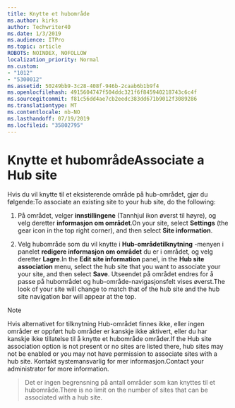 ```yaml
---
title: Knytte et hubområde
ms.author: kirks
author: Techwriter40
ms.date: 1/3/2019
ms.audience: ITPro
ms.topic: article
ROBOTS: NOINDEX, NOFOLLOW
localization_priority: Normal
ms.custom:
- "1012"
- "5300012"
ms.assetid: 50249bb9-3c28-408f-946b-2caab6b1b9f4
ms.openlocfilehash: 4915604747f504ddc321f6f845940218743c6c4f
ms.sourcegitcommit: f81c56dd4ae7cb2eedc383dd671b9012f3089286
ms.translationtype: MT
ms.contentlocale: nb-NO
ms.lasthandoff: 07/19/2019
ms.locfileid: "35802795"
---
```

# <a name="associate-a-hub-site"></a><span data-ttu-id="41be6-102">Knytte et hubområde</span><span class="sxs-lookup"><span data-stu-id="41be6-102">Associate a Hub site</span></span>

<span data-ttu-id="41be6-103">Hvis du vil knytte til et eksisterende område på hub-området, gjør du følgende:</span><span class="sxs-lookup"><span data-stu-id="41be6-103">To associate an existing site to your hub site, do the following:</span></span>
  
1. <span data-ttu-id="41be6-104">På området, velger **innstillingene** (Tannhjul ikon øverst til høyre), og velg deretter **informasjon om området**.</span><span class="sxs-lookup"><span data-stu-id="41be6-104">On your site, select **Settings** (the gear icon in the top right corner), and then select **Site information**.</span></span>

2. <span data-ttu-id="41be6-105">Velg hubområde som du vil knytte i **Hub-områdetilknytning** -menyen i panelet **redigere informasjon om området** du er i området, og velg deretter **Lagre**.</span><span class="sxs-lookup"><span data-stu-id="41be6-105">In the **Edit site information** panel, in the **Hub site association** menu, select the hub site that you want to associate your your site, and then select **Save**.</span></span> <span data-ttu-id="41be6-106">Utseendet på området endres for å passe på hubområdet og hub-område-navigasjonsfelt vises øverst.</span><span class="sxs-lookup"><span data-stu-id="41be6-106">The look of your site will change to match that of the hub site and the hub site navigation bar will appear at the top.</span></span>

 > [!Note]
><span data-ttu-id="41be6-107">Hvis alternativet for tilknytning Hub-området finnes ikke, eller ingen områder er oppført hub områder er kanskje ikke aktivert, eller du har kanskje ikke tillatelse til å knytte et hubområde områder.</span><span class="sxs-lookup"><span data-stu-id="41be6-107">If the Hub site association option is not present or no sites are listed there, hub sites may not be enabled or you may not have permission to associate sites with a hub site.</span></span> <span data-ttu-id="41be6-108">Kontakt systemansvarlig for mer informasjon.</span><span class="sxs-lookup"><span data-stu-id="41be6-108">Contact your administrator for more information.</span></span>

><span data-ttu-id="41be6-109">Det er ingen begrensning på antall områder som kan knyttes til et hubområde.</span><span class="sxs-lookup"><span data-stu-id="41be6-109">There is no limit on the number of sites that can be associated with a hub site.</span></span>
  